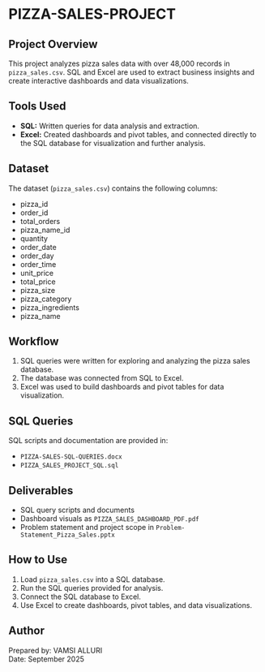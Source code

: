 # PIZZA-SALES-PROJECT

## Project Overview
This project analyzes pizza sales data with over 48,000 records in `pizza_sales.csv`. SQL and Excel are used to extract business insights and create interactive dashboards and data visualizations.

## Tools Used
- **SQL:** Written queries for data analysis and extraction.
- **Excel:** Created dashboards and pivot tables, and connected directly to the SQL database for visualization and further analysis.

## Dataset
The dataset (`pizza_sales.csv`) contains the following columns:
- pizza_id
- order_id
- total_orders
- pizza_name_id
- quantity
- order_date
- order_day
- order_time
- unit_price
- total_price
- pizza_size
- pizza_category
- pizza_ingredients
- pizza_name

## Workflow
1. SQL queries were written for exploring and analyzing the pizza sales database.
2. The database was connected from SQL to Excel.
3. Excel was used to build dashboards and pivot tables for data visualization.

## SQL Queries
SQL scripts and documentation are provided in:
- `PIZZA-SALES-SQL-QUERIES.docx`
- `PIZZA_SALES_PROJECT_SQL.sql`

## Deliverables
- SQL query scripts and documents
- Dashboard visuals as `PIZZA_SALES_DASHBOARD_PDF.pdf`
- Problem statement and project scope in `Problem-Statement_Pizza_Sales.pptx`

## How to Use
1. Load `pizza_sales.csv` into a SQL database.
2. Run the SQL queries provided for analysis.
3. Connect the SQL database to Excel.
4. Use Excel to create dashboards, pivot tables, and data visualizations.

## Author
Prepared by: VAMSI ALLURI  
Date: September 2025
